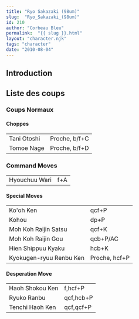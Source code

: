 ```yaml
---
title: "Ryo Sakazaki (98um)"
slug:  "Ryo_Sakazaki_(98um)"
id: 210
author: "Corbeau Bleu"
permalink:  "{{ slug }}.html"
layout: "character.njk"
tags: "character"
date: "2010-08-04"
---
```


## Introduction

## Liste des coups

### Coups Normaux

#### Choppes

|             |               |
|-------------|---------------|
| Tani Otoshi | Proche, b/f+C |
| Tomoe Nage  | Proche, b/f+D |

### Command Moves

|               |     |
|---------------|-----|
| Hyouchuu Wari | f+A |

#### Special Moves

|                         |               |
|-------------------------|---------------|
| Ko'oh Ken               | qcf+P         |
| Kohou                   | dp+P          |
| Moh Koh Raijin Satsu    | qcf+K         |
| Moh Koh Raijin Gou      | qcb+P/AC      |
| Hien Shippuu Kyaku      | hcb+K         |
| Kyokugen-ryuu Renbu Ken | Proche, hcf+P |

#### Desperation Move

|                 |           |
|-----------------|-----------|
| Haoh Shokou Ken | f,hcf+P   |
| Ryuko Ranbu     | qcf,hcb+P |
| Tenchi Haoh Ken | qcf,qcf+P |
